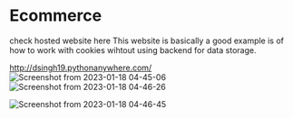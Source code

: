 # Ecommerce
check hosted website here
This website is basically a good example is of how to work with cookies wihtout using backend for data storage.

http://dsingh19.pythonanywhere.com/
![Screenshot from 2023-01-18 04-45-06](https://user-images.githubusercontent.com/83509793/213307805-ea21f738-f3f0-4c8d-9c1a-880b69055c69.png)
![Screenshot from 2023-01-18 04-46-26](https://user-images.githubusercontent.com/83509793/213307819-6e6d10aa-ce4a-4702-ad62-f2b77f5fcf23.png)
 
![Screenshot from 2023-01-18 04-46-45](https://user-images.githubusercontent.com/83509793/213308025-53bd706b-15fb-4197-add3-761c1c3f2788.png)

